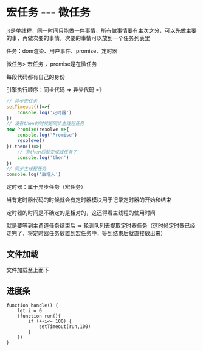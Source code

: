 # 宏任务 --- 微任务

js是单线程，同一时间只能做一件事情，所有做事情要有主次之分，可以先做主要的事，再做次要的事情，次要的事情可以放到一个任务列表里



任务：dom渲染、用户事件、promise、定时器

微任务> 宏任务  ，promise是在微任务

每段代码都有自己的身份

引擎执行顺序：同步代码 => 异步代码 =》

```js
// 异步宏任务
setTimeout(()=>{
	console.log('定时器')
})
// 没有then的时候是同步主线程任务
new Promise(resolve =>{
	console.log('Promise')
	resoleve()
}).then(()=>{
    // 有then后就变成威任务了
	console.log('then')
})
// 同步主线程任务
console.log('后端人')
```



定时器：属于异步任务（宏任务）

当有定时器代码的时候就会有定时器模块用于记录定时器的开始和结束

定时器的时间是不确定的是相对的，这还得看主线程的使用时间

就是要等到主甬道任务结束后 => 轮训队列去提取定时器任务（这时候定时器已经走完了，将定时器任务放置到宏任务中，等到结束后就直接放出来）





## 文件加载

文件加载至上而下

##  进度条

```
function handle() {
	let i = 0
	(function run(){
		if (++i<= 100) {
			setTimeout(run,100)
		}
	})
}

```

